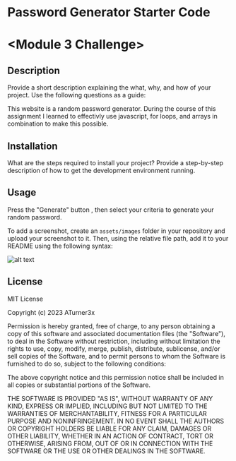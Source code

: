 # Password Generator Starter Code
# <Module 3 Challenge>

## Description

Provide a short description explaining the what, why, and how of your project. Use the following questions as a guide:

This website is a random password generator. During the course of this assignment I learned to effectivly use javascript, for loops, and arrays in combination to make this possible. 

## Installation

What are the steps required to install your project? Provide a step-by-step description of how to get the development environment running.

## Usage

Press the "Generate" button , then select your criteria to generate your random password.

To add a screenshot, create an `assets/images` folder in your repository and upload your screenshot to it. Then, using the relative file path, add it to your README using the following syntax:

![alt text](assets/images/screenshot.png)

## License

MIT License

Copyright (c) 2023 ATurner3x

Permission is hereby granted, free of charge, to any person obtaining a copy of this software and associated documentation files (the "Software"), to deal in the Software without restriction, including without limitation the rights to use, copy, modify, merge, publish, distribute, sublicense, and/or sell copies of the Software, and to permit persons to whom the Software is furnished to do so, subject to the following conditions:

The above copyright notice and this permission notice shall be included in all copies or substantial portions of the Software.

THE SOFTWARE IS PROVIDED "AS IS", WITHOUT WARRANTY OF ANY KIND, EXPRESS OR IMPLIED, INCLUDING BUT NOT LIMITED TO THE WARRANTIES OF MERCHANTABILITY, FITNESS FOR A PARTICULAR PURPOSE AND NONINFRINGEMENT. IN NO EVENT SHALL THE AUTHORS OR COPYRIGHT HOLDERS BE LIABLE FOR ANY CLAIM, DAMAGES OR OTHER LIABILITY, WHETHER IN AN ACTION OF CONTRACT, TORT OR OTHERWISE, ARISING FROM, OUT OF OR IN CONNECTION WITH THE SOFTWARE OR THE USE OR OTHER DEALINGS IN THE SOFTWARE.
